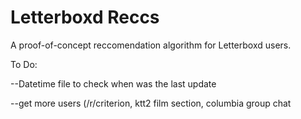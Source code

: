 # Letterboxd Reccs

A proof-of-concept reccomendation algorithm for Letterboxd users.

To Do:

--Datetime file to check when was the last update

--get more users (/r/criterion, ktt2 film section, columbia group chat
